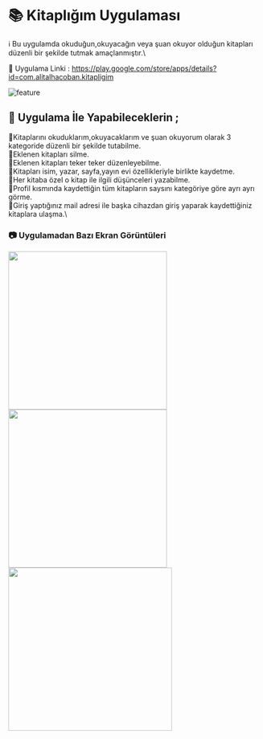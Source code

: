 
# :books: Kitaplığım Uygulaması

:information_source: Bu uygulamda okuduğun,okuyacağın veya şuan okuyor olduğun kitapları düzenli bir şekilde tutmak amaçlanmıştır.\

:link: Uygulama Linki : https://play.google.com/store/apps/details?id=com.alitalhacoban.kitapligim

![feature](https://user-images.githubusercontent.com/64840495/124169797-51b6d280-daaf-11eb-84ff-c32e2acfce20.png)
 

##  :scroll: Uygulama İle Yapabileceklerin ;

:small_blue_diamond:Kitaplarını okuduklarım,okuyacaklarım ve şuan okuyorum olarak 3 kategoride düzenli bir şekilde tutabilme.\
:small_blue_diamond:Eklenen kitapları silme.\
:small_blue_diamond:Eklenen kitapları teker teker düzenleyebilme.\
:small_blue_diamond:Kitapları isim, yazar, sayfa,yayın evi özellikleriyle birlikte kaydetme.\
:small_blue_diamond:Her kitaba özel o kitap ile ilgili düşünceleri yazabilme.\
:small_blue_diamond:Profil kısmında kaydettiğin tüm kitapların saysını kategöriye göre ayrı ayrı görme.\
:small_blue_diamond:Giriş yaptığınız mail adresi ile başka cihazdan giriş yaparak kaydettiğiniz kitaplara ulaşma.\

### :camera:  Uygulamadan Bazı Ekran Görüntüleri 

<img src="https://user-images.githubusercontent.com/64840495/124169874-6abf8380-daaf-11eb-8301-3be7cc0d781e.PNG"  width="315" > <img src="https://user-images.githubusercontent.com/64840495/124170003-917dba00-daaf-11eb-95fb-1fa798bb8c2f.PNG"  width="315" > <img src="https://user-images.githubusercontent.com/64840495/124170507-2e405780-dab0-11eb-8e9f-7c5f33e843c1.PNG"  width="325"  >









